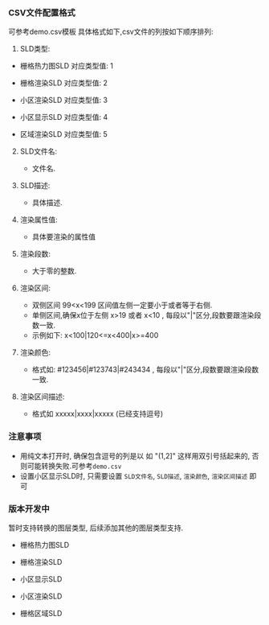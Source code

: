 ### CSV文件配置格式

可参考demo.csv模板
具体格式如下,csv文件的列按如下顺序排列:

1. SLD类型:

  - 栅格热力图SLD 对应类型值: 1

  - 栅格渲染SLD 对应类型值: 2

  - 小区渲染SLD 对应类型值: 3

  - 小区显示SLD 对应类型值: 4

  - 区域渲染SLD 对应类型值: 5


2. SLD文件名:

    - 文件名.

3. SLD描述:

    - 具体描述.

4. 渲染属性值:

    - 具体要渲染的属性值

5. 渲染段数:

    - 大于零的整数.

6. 渲染区间:

    - 双侧区间 99<x<199 区间值左侧一定要小于或者等于右侧.
    - 单侧区间,确保x位于左侧 x>19 或者 x<10 , 每段以"|"区分,段数要跟渲染段数一致.
    - 示例如下: x<100|120<=x<400|x>=400

7. 渲染颜色:

    - 格式如: #123456|#123743|#243434 , 每段以"|"区分,段数要跟渲染段数一致.

8. 渲染区间描述:

    - 格式如 xxxxx|xxxx|xxxxx (已经支持逗号)

### 注意事项


- 用纯文本打开时, 确保包含逗号的列是以 如 "(1,2]" 这样用双引号括起来的, 否则可能转换失败.可参考`demo.csv`
- 设置小区显示SLD时, 只需要设置 `SLD文件名`, `SLD描述`, `渲染颜色`, `渲染区间描述` 即可

### 版本开发中

  暂时支持转换的图层类型, 后续添加其他的图层类型支持.

  - 栅格热力图SLD

  - 栅格渲染SLD

  - 小区显示SLD 

  - 小区渲染SLD

  - 栅格区域SLD



